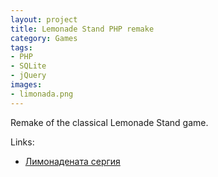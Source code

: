```yaml
---
layout: project
title: Lemonade Stand PHP remake
category: Games
tags:
- PHP
- SQLite
- jQuery
images:
- limonada.png
---
```


Remake of the classical Lemonade Stand game.

Links:

* [Лимонадената сергия](http://igrii.com/limonada/)
